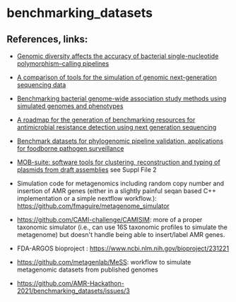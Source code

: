 # benchmarking_datasets


## References, links:
* [Genomic diversity affects the accuracy of bacterial single-nucleotide polymorphism–calling pipelines ](http://doi.org/10.1093/gigascience/giaa007)
* [A comparison of tools for the simulation of genomic next-generation sequencing data](https://doi.org/10.1038/nrg.2016.57)
* [Benchmarking bacterial genome-wide association study methods using simulated genomes and phenotypes](https://www.microbiologyresearch.org/content/journal/mgen/10.1099/mgen.0.000337)
* [A roadmap for the generation of benchmarking resources for antimicrobial resistance detection using next generation sequencing](https://doi.org/10.12688/f1000research.39214.1)
* [Benchmark datasets for phylogenomic pipeline validation, applications for foodborne pathogen surveillance](https://doi.org/10.7717/peerj.3893)
* [MOB-suite: software tools for clustering, reconstruction and typing of plasmids from draft assemblies](https://dx.doi.org/10.1099%2Fmgen.0.000206) see Suppl File 2

* Simulation code for metagenomics including random copy number and insertion of AMR genes (either in a slightly painful seqan based C++ implementation or a simple nextflow workflow.): https://github.com/fmaguire/metagenome_simulator
* https://github.com/CAMI-challenge/CAMISIM: more of a proper taxonomic simulator (i.e., can use 16S taxonomic profiles to simulate the metagenome) but doesn't handle being able to insert/label AMR genes. 
* FDA-ARGOS bioproject : https://www.ncbi.nlm.nih.gov/bioproject/231221 
* https://github.com/metagenlab/MeSS: workflow to simulate metagenomic datasets from published genomes 
* https://github.com/AMR-Hackathon-2021/benchmarking_datasets/issues/3
